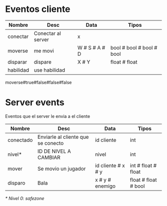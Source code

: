 # Eventos cliente

| Nombre    | Desc               | Data          | Tipos                     |
|-----------|--------------------|---------------|---------------------------|
| conectar  | Conectar al server | x             |                           |
| moverse   | me movi            | W # S # A # D | bool # bool # bool # bool |
| disparar  | dispare            | X # Y         | float # float             |
| habilidad | use habilidad      |               |                           |

moverse#true#false#false#false

# Server events

Eventos que el server le envia a el cliente

| Nombre    | Desc                               | Data               | Tipos                |
|-----------|------------------------------------|--------------------|----------------------|
| conectado | Enviarle al cliente que se conecto | id cliente         | int                  |
| nivel*    | ID DE NIVEL A CAMBIAR              | nivel              | int                  |
| mover     | Se movio un jugador                | id cliente # x # y | int # float # float  |
| disparo   | Bala                               | x # y # enemigo    | float # float # bool |

_* Nivel 0: safezone_






